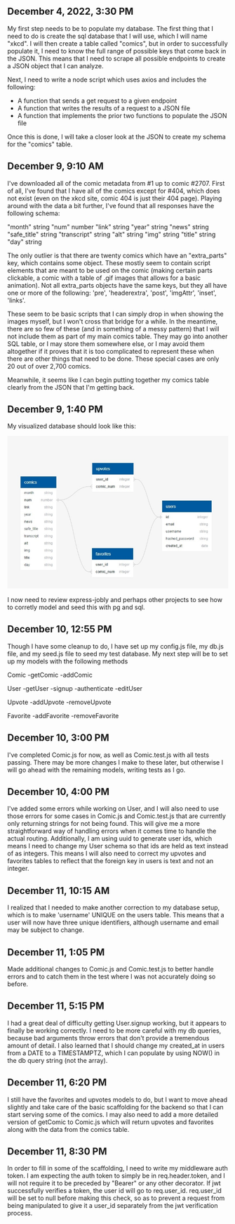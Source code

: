 
## December 4, 2022, 3:30 PM

My first step needs to be to populate my database. The first thing that I need to do is create the sql database that I will use, which I will name "xkcd". I will then create a table called "comics", but in order to successfully populate it, I need to know the full range of possible keys that come back in the JSON. This means that I need to scrape all possible endpoints to create a JSON object that I can analyze.

Next, I need to write a node script which uses axios and includes the following:
- A function that sends a get request to a given endpoint
- A function that writes the results of a request to a JSON file
- A function that implements the prior two functions to populate the JSON file

Once this is done, I will take a closer look at the JSON to create my schema for the "comics" table.

## December 9, 9:10 AM

I've downloaded all of the comic metadata from #1 up to comic #2707. First of all, I've found that I have all of the comics except for #404, which does not exist (even on the xkcd site, comic 404 is just their 404 page). Playing around with the data a bit further, I've found that all responses have the following schema:

"month" string 
"num" number 
"link" string 
"year" string 
"news" string 
"safe_title" string 
"transcript" string 
"alt" string 
"img" string 
"title" string 
"day" string 

The only outlier is that there are twenty comics which have an "extra_parts" key, which contains some object. These mostly seem to contain script elements that are meant to be used on the comic (making certain parts clickable, a comic with a table of .gif images that allows for a basic animation). Not all extra_parts objects have the same keys, but they all have one or more of the following: 'pre', 'headerextra', 'post', 'imgAttr', 'inset', 'links'.

These seem to be basic scripts that I can simply drop in when showing the images myself, but I won't cross that bridge for a while. In the meantime, there are so few of these (and in something of a messy pattern) that I will not include them as part of my main comics table. They may go into another SQL table, or I may store them somewhere else, or I may avoid them altogether if it proves that it is too complicated to represent these when there are other things that need to be done. These special cases are only 20 out of over 2,700 comics.

Meanwhile, it seems like I can begin putting together my comics table clearly from the JSON that I'm getting back.


## December 9, 1:40 PM

My visualized database should look like this:

![Database Diagram](./seed/database_diagram.jpg)

I now need to review express-jobly and perhaps other projects to see how to corretly model and seed this with pg and sql.


## December 10, 12:55 PM

Though I have some cleanup to do, I have set up my config.js file, my db.js file, and my seed.js file to seed my test database. My next step will be to set up my models with the following methods

Comic
-getComic
-addComic

User
-getUser
-signup
-authenticate
-editUser

Upvote
-addUpvote
-removeUpvote

Favorite
-addFavorite
-removeFavorite


## December 10, 3:00 PM

I've completed Comic.js for now, as well as Comic.test.js with all tests passing. There may be more changes I make to these later, but otherwise I will go ahead with the remaining models, writing tests as I go.


## December 10, 4:00 PM

I've added some errors while working on User, and I will also need to use those errors for some cases in Comic.js and Comic.test.js that are currently only returning strings for not being found. This will give me a more straightforward way of handling errors when it comes time to handle the actual routing. Additionally, I am using uuid to generate user ids, which means I need to change my User schema so that ids are held as text instead of as integers. This means I will also need to correct my upvotes and favorites tables to reflect that the foreign key in users is text and not an integer.


## December 11, 10:15 AM

I realized that I needed to make another correction to my database setup, which is to make 'username' UNIQUE on the users table. This means that a user will now have three unique identifiers, although username and email may be subject to change.


## December 11, 1:05 PM

Made additional changes to Comic.js and Comic.test.js to better handle errors and to catch them in the test where I was not accurately doing so before.


## December 11, 5:15 PM

I had a great deal of difficulty getting User.signup working, but it appears to finally be working correctly. I need to be more careful with my db queries, because bad arguments throw errors that don't provide a tremendous amount of detail. I also learned that I should change my created_at in users from a DATE to a TIMESTAMPTZ, which I can populate by using NOW() in the db query string (not the array).


## December 11, 6:20 PM

I still have the favorites and upvotes models to do, but I want to move ahead slightly and take care of the basic scaffolding for the backend so that I can start serving some of the comics. I may also need to add a more detailed version of getComic to Comic.js which will return upvotes and favorites along with the data from the comics table.

## December 11, 8:30 PM

In order to fill in some of the scaffolding, I need to write my middleware auth token. I am expecting the auth token to simply be in req.header.token, and I will not require it to be preceded by "Bearer" or any other decorator. If jwt successfully verifies a token, the user id will go to req.user_id. req.user_id will be set to null before making this check, so as to prevent a request from being manipulated to give it a user_id separately from the jwt verification process.












